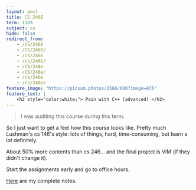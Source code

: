 ```yaml
---
layout: post
title: CS 246E
term: 1189
subject: cs
hide: false
redirect_from:
    - /CS/246E
    - /CS/246E/
    - /cs/246E
    - /cs/246E/
    - /CS/246e
    - /CS/246e/
    - /cs/246e
    - /cs/246e/
feature_image: "https://picsum.photos/2560/600?image=875"
feature_text: |
    <h2 style="color:white;"> Pain with C++ (advanced) </h2>
---
```


 > I was auditing this course during this term.

So I just want to get a feel how this course looks like. Pretty much Lushman's cs 146's style: lots of things, hard, time-consuming, but learn a lot definitely.

About 50% more contents than cs 246... and the final project is VIM (if they didn't change it).

Start the assignments early and go to office hours.

[Here](/pdfs/1189/cs246e.pdf) are my complete notes.
